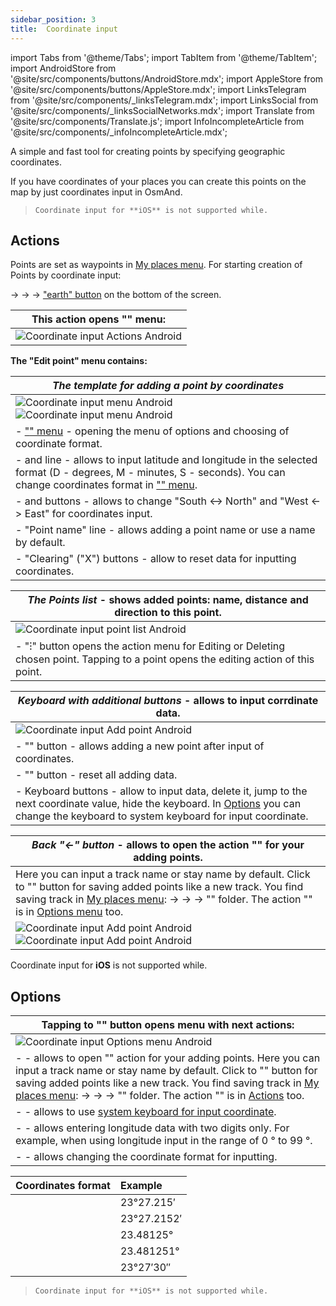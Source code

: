 ```yaml
---
sidebar_position: 3
title:  Coordinate input
---
```


import Tabs from '@theme/Tabs';
import TabItem from '@theme/TabItem';
import AndroidStore from '@site/src/components/buttons/AndroidStore.mdx';
import AppleStore from '@site/src/components/buttons/AppleStore.mdx';
import LinksTelegram from '@site/src/components/_linksTelegram.mdx';
import LinksSocial from '@site/src/components/_linksSocialNetworks.mdx';
import Translate from '@site/src/components/Translate.js';
import InfoIncompleteArticle from '@site/src/components/_infoIncompleteArticle.mdx';

<InfoIncompleteArticle/>

A simple and fast tool for creating points by specifying geographic coordinates.

If you have coordinates of your places you can create this points on the map by just coordinates input in OsmAnd.

> ```Coordinate input for **iOS** is not supported while.```

## Actions

<Tabs groupId="operating-systems">

<TabItem value="android" label="Android">

Points are set as waypoints in [My places menu](../personal/tracks). For starting creation of Points by coordinate input:

[<Translate android="true" ids="shared_string_menu"/>](../start-with/main-menu) → [<Translate android="true" ids="shared_string_my_places"/>](../personal/myplaces) → [<Translate android="true" ids="shared_string_gpx_tracks"/>](../personal/tracks) → ["earth" button](../personal/tracks#my-places) on the bottom of the screen.

|This action opens **"<Translate android="true" ids="coord_input_edit_point"/>" menu**: |   
|------------|
|![Coordinate input Actions Android](@site/static/img/personal/tracks/coordinate_input_android.png) | 

**The "Edit point" menu contains:**

|**_The template for adding a point by coordinates_** | 
|------------|
|![Coordinate input menu Android](@site/static/img/personal/tracks/coordinate_input_menu_android.png) ![Coordinate input menu Android](@site/static/img/personal/tracks/coordinate_input_menu_1_android.png)|
|- ["<Translate android="true" ids="shared_string_options"/>" menu](../plan-route/coordinate-input#options) - opening the menu of options and choosing of coordinate format.|
|- <Translate android="true" ids="navigate_point_latitude"/> and <Translate android="true" ids="navigate_point_longitude"/> line - allows to input latitude and longitude in the selected format (D - degrees, M - minutes, S - seconds). You can change coordinates format in ["<Translate android="true" ids="shared_string_options"/>" menu](../plan-route/coordinate-input#options).|
|- <Translate android="true" ids="navigate_point_latitude"/> and <Translate android="true" ids="navigate_point_longitude"/> buttons - allows to change "South <-> North" and "West <-> East" for coordinates input.|
|- "Point name" line - allows adding a point name or use a name by default.|
|- "Clearing" ("X") buttons - allow to reset data for inputting coordinates.|


|**_The Points list_** - shows added points: name, distance and direction to this point.| 
|------------|
|![Coordinate input point list Android](@site/static/img/personal/tracks/coordinate_input_point_list_android.png)|
|- "&#8285;" button opens the action menu for Editing or Deleting chosen point. Tapping to a point opens the editing action of this point.|


|**_Keyboard with additional buttons_** - allows to input corrdinate data. | 
|------------|
|![Coordinate input Add point Android](@site/static/img/personal/tracks/coordinate_input_add_point_android.png) |
|- "<Translate android="true" ids="shared_string_add"/>" button - allows adding a new point after input of coordinates.|
|- "<Translate android="true" ids="shared_string_cancel"/>" button - reset all adding data.|
|- Keyboard buttons - allow to input data, delete it, jump to the next coordinate value, hide the keyboard. In [Options](../plan-route/coordinate-input#options) you can change the keyboard to system keyboard for input coordinate. |

|**_Back "&#8592;" button_**  - allows to open the action "<Translate android="true" ids="coord_input_save_as_track"/>" for your adding points.| 
|------------|
|Here you can input a track name or stay name by default. Click to "<Translate android="true" ids="shared_string_save"/>" button for saving added points like a new track. You find saving track in [My places menu](../personal/myplaces): <Translate android="true" ids="shared_string_menu"/> → <Translate android="true" ids="shared_string_my_places"/> → <Translate android="true" ids="shared_string_gpx_tracks"/> → "<Translate android="true" ids="map_markers_item"/>" folder. The action "<Translate android="true" ids="coord_input_save_as_track"/>" is in [Options menu](../plan-route/coordinate-input#options) too.|
|![Coordinate input Add point Android](@site/static/img/personal/tracks/coordinate_input_save_track_android.png) ![Coordinate input Add point Android](@site/static/img/personal/tracks/coordinate_input_save_track_1_android.png)|


</TabItem>

<TabItem value="ios" label="iOS">

Coordinate input for **iOS** is not supported while.

</TabItem>

</Tabs>

## Options

<Tabs groupId="operating-systems">

<TabItem value="android" label="Android">

|Tapping to "<Translate android="true" ids="shared_string_options"/>" button opens **<Translate android="true" ids="shared_string_options"/> menu** with next actions: | 
|------------|
|![Coordinate input Options menu Android](@site/static/img/personal/tracks/coordinate_input_options_menu_android.png)|
|- <Translate android="true" ids="coord_input_save_as_track"/> - allows to open "<Translate android="true" ids="coord_input_save_as_track"/>" action for your adding points. Here you can input a track name or stay name by default. Click to "<Translate android="true" ids="shared_string_save"/>" button for saving added points like a new track. You find saving track in [My places menu](../personal/myplaces): <Translate android="true" ids="shared_string_menu"/> → <Translate android="true" ids="shared_string_my_places"/> → <Translate android="true" ids="shared_string_gpx_tracks"/> → "<Translate android="true" ids="map_markers_item"/>" folder. The action "<Translate android="true" ids="coord_input_save_as_track"/>" is in [Actions](../plan-route/coordinate-input#actions) too.  |
| - <Translate android="true" ids="use_system_keyboard"/> - allows to use [system keyboard for input coordinate](../plan-route/coordinate-input#actions). |
|- <Translate android="true" ids="use_two_digits_longitude"/> - allows entering longitude data with two digits only. For example, when using longitude input in the range of 0 ° to 99 °.|
| - <Translate android="true" ids="coordinates_format"/> - allows changing the coordinate format for inputting. |



|Coordinates format| Example |
|:------|:------|
|<Translate android="true" ids="dd_mm_mmm_format"/> | 23°27.215′|
|<Translate android="true" ids="dd_mm_mmmm_format"/> | 23°27.2152′|
|<Translate android="true" ids="dd_ddddd_format"/> |23.48125°|
|<Translate android="true" ids="dd_dddddd_format"/> | 23.481251°|
|<Translate android="true" ids="dd_mm_ss_format"/> | 23°27′30″|

</TabItem>

<TabItem value="ios" label="iOS">

> ```Coordinate input for **iOS** is not supported while.```

</TabItem>

</Tabs>

